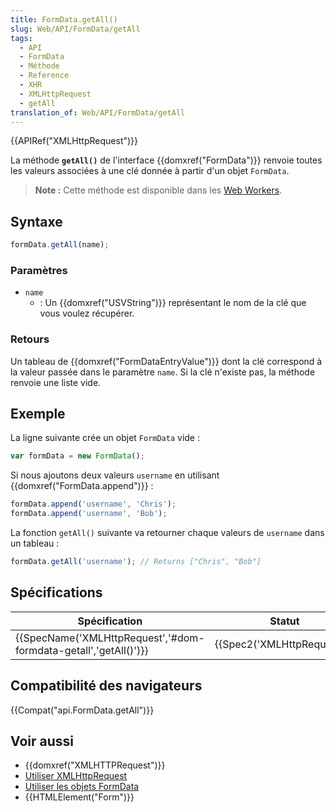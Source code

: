 ```yaml
---
title: FormData.getAll()
slug: Web/API/FormData/getAll
tags:
  - API
  - FormData
  - Méthode
  - Reference
  - XHR
  - XMLHttpRequest
  - getAll
translation_of: Web/API/FormData/getAll
---
```

{{APIRef("XMLHttpRequest")}}

La méthode **`getAll()`** de l'interface {{domxref("FormData")}} renvoie toutes les valeurs associées à une clé donnée à partir d'un objet `FormData`.

> **Note :** Cette méthode est disponible dans les [Web Workers](/fr/docs/Web/API/Web_Workers_API).

## Syntaxe

```js
formData.getAll(name);
```

### Paramètres

- `name`
  - : Un {{domxref("USVString")}} représentant le nom de la clé que vous voulez récupérer.

### Retours

Un tableau de {{domxref("FormDataEntryValue")}} dont la clé correspond à la valeur passée dans le paramètre `name`. Si la clé n'existe pas, la méthode renvoie une liste vide.

## Exemple

La ligne suivante crée un objet `FormData` vide :

```js
var formData = new FormData();
```

Si nous ajoutons deux valeurs `username` en utilisant {{domxref("FormData.append")}} :

```js
formData.append('username', 'Chris');
formData.append('username', 'Bob');
```

La fonction `getAll()` suivante va retourner chaque valeurs de `username` dans un tableau :

```js
formData.getAll('username'); // Returns ["Chris", "Bob"]
```

## Spécifications

| Spécification                                                                        | Statut                               | Commentaire |
| ------------------------------------------------------------------------------------ | ------------------------------------ | ----------- |
| {{SpecName('XMLHttpRequest','#dom-formdata-getall','getAll()')}} | {{Spec2('XMLHttpRequest')}} |             |

## Compatibilité des navigateurs

{{Compat("api.FormData.getAll")}}

## Voir aussi

- {{domxref("XMLHTTPRequest")}}
- [Utiliser XMLHttpRequest](/fr/docs/DOM/XMLHttpRequest/Using_XMLHttpRequest)
- [Utiliser les objets FormData](/fr/docs/Web/API/FormData/Utilisation_objets_FormData)
- {{HTMLElement("Form")}}
